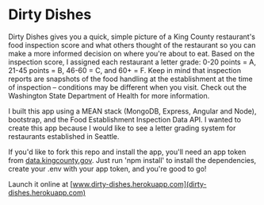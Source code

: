 # Dirty Dishes
Dirty Dishes gives you a quick, simple picture of a King County restaurant's food inspection score and what others thought of the restaurant so you can make a more informed decision on where you're about to eat. Based on the inspection score, I assigned each restaurant a letter grade: 0-20 points = A, 21-45 points = B, 46-60 = C, and 60+ = F. Keep in mind that inspection reports are snapshots of the food handling at the establishment at the time of inspection – conditions may be different when you visit. Check out the Washington State Department of Health for more information.

I built this app using a MEAN stack (MongoDB, Express, Angular and Node), bootstrap, and the Food Establishment Inspection Data API. I wanted to create this app because I would like to see a letter grading system for restaurants established in Seattle.

If you'd like to fork this repo and install the app, you'll need an app token from [data.kingcounty.gov](https://dev.socrata.com/foundry/data.kingcounty.gov/gkhn-e8mn). Just run 'npm install' to install the dependencies, create your .env with your app token, and you're good to go!

Launch it online at [www.dirty-dishes.herokuapp.com](dirty-dishes.herokuapp.com)